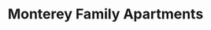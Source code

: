 ---
title: Monterey Family Apartments
phone: (408) 629-5303
website: http://www.buckinghampm.com/property/monterey-village/
management: Buckingham Property Mgt
tags: []
---